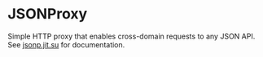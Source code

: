 # JSONProxy

Simple HTTP proxy that enables cross-domain requests to any JSON API.  See [jsonp.jit.su](http://jsonp.jit.su/) for documentation.
